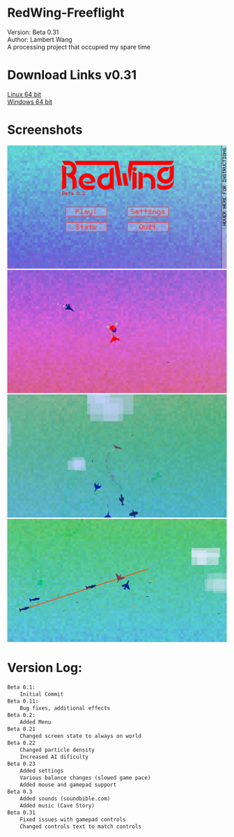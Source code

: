 RedWing-Freeflight
==================
Version: Beta 0.31  
Author: Lambert Wang  
A processing project that occupied my spare time  

# Download Links v0.31
[Linux 64 bit](https://www.dropbox.com/s/hstzhffte9clr1b/Redwing-0.31-linux64.zip?dl=0)  
[Windows 64 bit](https://www.dropbox.com/s/3hr272jb7ctaceh/Redwing-0.31-windows64.zip?dl=0)  

# Screenshots
![](screenshots/screenshot-D7M4Y2015-H12M33S47.png)
![](screenshots/screenshot-D7M4Y2015-H12M34S23.png)
![](screenshots/screenshot-D7M4Y2015-H12M34S59.png)
![](screenshots/screenshot-D7M4Y2015-H12M35S0.png)

# Version Log:
	Beta 0.1:
		Initial Commit
    Beta 0.11:
        Bug fixes, additional effects
    Beta 0.2:
        Added Menu
    Beta 0.21
        Changed screen state to always on world
    Beta 0.22
        Changed particle density
        Increased AI dificulty
    Beta 0.23
        Added settings 
        Various balance changes (slowed game pace)
        Added mouse and gamepad support
    Beta 0.3
        Added sounds (soundbible.com)
        Added music (Cave Story)
    Beta 0.31
        Fixed issues with gamepad controls
        Changed controls text to match controls
